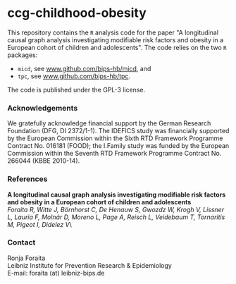 # ccg-childhood-obesity

This repository contains the `R` analysis code for the paper "A longitudinal causal graph analysis investigating modifiable risk factors and obesity in a European cohort of children and adolescents". The code relies on the two `R` packages: 

* `micd`, see www.github.com/bips-hb/micd, and 
* `tpc`, see www.github.com/bips-hb/tpc.  

The code is published under the GPL-3 license. 

### Acknowledgements

We gratefully acknowledge financial support by the German Research Foundation (DFG, DI 2372/1-1). The IDEFICS study was financially supported by the European Commission within the Sixth RTD Framework Programme Contract No. 016181 (FOOD); the I.Family study was funded by the European Commission within the Seventh RTD Framework Programme Contract No. 266044 (KBBE 2010-14).


### References

__A longitudinal causal graph analysis investigating modifiable risk factors and obesity in a European cohort of children and adolescents__\
*Foraita R, Witte J, Börnhorst C, De Henauw S, Gwozdz W, Krogh V, Lissner L, Lauria F, Molnár D, Moreno	L, Page	A, Reisch L, Veidebaum T, Tornaritis M, Pigeot I, Didelez V*\


### Contact

Ronja Foraita\
Leibniz Institute for Prevention Research & Epidemiology  
E-mail: foraita (at) leibniz-bips.de


